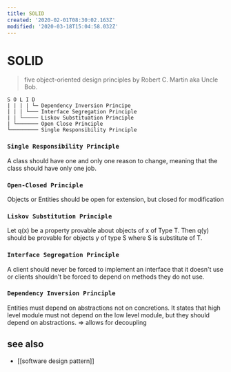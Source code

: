 ```yaml
---
title: SOLID
created: '2020-02-01T08:30:02.163Z'
modified: '2020-03-18T15:04:58.032Z'
---
```


# SOLID

> five object-oriented design principles by Robert C. Martin aka Uncle Bob.

```
S O L I D
| | | | └─ Dependency Inversion Principe
| | | └─── Interface Segregation Principle
| | └───── Liskov Substituation Principle
| └─────── Open Close Principle
└───────── Single Responsibility Principle
```

### `Single Responsibility Principle`
A class should have one and only one reason to change, meaning that the class should have only one job.

### `Open-Closed Principle`
Objects or Entities should be open for extension, but closed for modification

### `Liskov Substitution Principle`
Let q(x) be a property provable about objects of x of Type T. Then q(y) should be provable for objects y of type S where S is substitute of T.

### `Interface Segregation Principle`
A client should never be forced to implement an interface that it doesn't use or clients shouldn't be forced to depend on methods they do not use.

### `Dependency Inversion Principle`
Entities must depend on abstractions not on concretions. It states that high level module must not depend on the low level module, but they should depend on abstractions.  => allows for decoupling


## see also
- [[software design pattern]]
